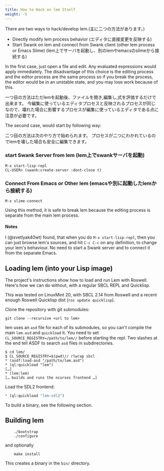 ```yaml
---
title: How to Hack on lem Itself
weight: -5
---
```


There are two ways to hack/develop lem.(主に二つの方法があります。)
* Directly modify lem process behavior (エディタに直接変更を反映する)
* Start Swank on lem and connect from Swank client (other lem process or Emacs Slime) (lem上でサーバを起動し、別のlemやemacsのslimeから接続する)

In the first case, just open a file and edit. Any evaluated expressions would apply immediately.
The disadvantage of this choice is the editing process and the editor process are the same process so if you break the process, the editor would be in an unstable state, and you may lose work because of this.
 
一つ目の方法はただlemを起動後、ファイルを開き,編集し,式を評価するだけで出来ます。
今編集に使っているエディタプロセスと反映されるプロセスが同じなので、壊れた場合に影響するプロセスが編集に使っているエディタである点に注意が必要です。

The second case, would start by following way:

二つ目の方法は次のやり方で始められます。
プロセスが二つにわかれているのでlemを壊した場合も安全に編集できます。

### start Swank Server from lem (lem上でswankサーバを起動)
```
M-x start-lisp-repl
CL-USER> (swank:create-server :dont-close t)
```

### Connect From Emacs or Other lem (emacsや別に起動したlemから接続する)
```
M-x slime-connect
```

Using this method, it is safe to break lem because the editing process is separate from the main lem process.

#### Notes

I (@svetlyak40wt) found, that when you do `M-x start-lisp-repl`, then you can just browse lem's sources, and hit `C-c C-c` on any definition, to change your lem's behaviour. No need to start a Swank server and to connect it from the separate Emacs.

## Loading lem (into your Lisp image)

The project's instructions show how to load and run Lem with Roswell. Here's how we can do without, with a regular SBCL REPL and Quicklisp.

This was tested on LinuxMint 20, with SBCL 2.14 from Roswell and a recent enough Roswell Quicklisp dist (`ros update quicklisp`).

Clone the repository with git submodules:

    git clone --recursive <url to lem>

lem uses an `asd` file for each of its submodules, so you can't compile the main `lem.asd` and `quickload` it. You need to set `CL_SOURCE_REGISTRY=/path/to/lem//` before starting the repl. Two slashes at the end tell ASDF to search `asd` files in subdirectories.

```
$ cd lem/
$ CL_SOURCE_REGISTRY=$(pwd)// rlwrap sbcl
* (asdf:load-asd "/path/to/lem.asd")
* (ql:quickload "lem")
[…]
* (lem:lem)
[… builds and runs the ncurses frontend …]
```

Load the SDL2 frontend:

```lisp
* (ql:quickload "lem-sdl2")
```

To build a binary, see the following section.

## Building lem

```
    ./bootstrap
    ./configure
```

and optionally

```
    make install
```

This creates a binary in the `bin/` directory.
